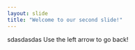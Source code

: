 ```yaml
---
layout: slide
title: "Welcome to our second slide!"
---
```

sdasdasdas
Use the left arrow to go back!
